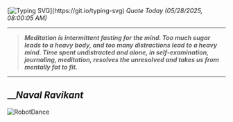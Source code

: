 [![Typing SVG](https://readme-typing-svg.herokuapp.com?font=Press+Start+2P&color=C2F784&size=35&width=900&height=100&lines=Hello+World%2C+I'm+Hung+!)](https://git.io/typing-svg) 
_Quote Today (05/28/2025, 08:00:05 AM)_
___
>**_Meditation is intermittent fasting for the mind. Too much sugar leads to a heavy body, and too many distractions lead to a heavy mind. Time spent undistracted and alone, in self-examination, journaling, meditation, resolves the unresolved and takes us from mentally fat to fit._**
___

## __**_Naval Ravikant_**

![RobotDance](src/assets/images/robot-dancing-dribble.gif?style=center)
